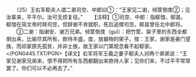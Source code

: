 　　（25）王右军郗夫人谓二弟司空、中郎曰①：“王家见二谢，倾筐倒庋②；见汝辈来，平平尔。汝可无烦复往。”
　　【注释】①司空、中郎：指郗愔、郗昙。郗愔在简文帝时拜司空，但辞谢不肯就职，死后追赠司空。郗昙曾任北中郎将。
　　②二谢：指谢安、谢万兄弟。倾筐倒庋（guǐ）：把竹筐、架子里的东西全都倒出来，比喻尽其所有，款待丰盛。度，放器物的架子。按：王家，谢家是豪门望族，而祁家原先孤贫，并非士族，故王家以门第观念看不起郗家。</PGN0445.TXT/PGN>【译文】右军将军王羲之妻子郗夫人对两个弟弟说：“王家见谢家兄弟来，恨不得把所有东西都翻出来款待人家；见你们来，不过平平常常罢了。你们可以不必再去了。”
